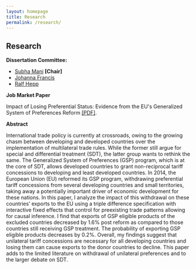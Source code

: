 ```yaml
---
layout: homepage
title: Research
permalink: /research/
---
```


## Research
**Dissertation Committee:**
- [Subha Mani](https://faculty.fordham.edu/smani/smani/Welcome.html) **[Chair]**
- [Johanna Francis](https://sites.google.com/site/johannafrancis/)
- [Ralf Hepp](https://faculty.fordham.edu/hepp/?_ga=2.168023333.563763566.1597951675-1262368961.1576098735)

**Job Market Paper**

Impact of Losing Preferential Status: Evidence from the EU's Generalized System of Preferences Reform 
[[PDF]](/assets/jmp/Pradhan_Mitali_Paper.pdf).


**Abstract**

International trade policy is currently at crossroads, owing to the growing chasm between developing and developed countries over the implementation of multilateral trade rules. While the former still argue for special and differential treatment (SDT), the latter group wants to rethink the same. The Generalized System of Preferences (GSP) program, which is at the core of SDT, allows
developed countries to grant non-reciprocal tariff concessions to developing and least developed countries. In 2014, the European Union (EU) reformed its GSP program, withdrawing preferential tariff concessions from several developing countries and small territories, taking away a potentially important driver of economic development for these nations. In this paper, I analyze the impact of this withdrawal on these countries’ exports to the EU using a triple difference specification with interactive fixed effects that control for preexisting trade patterns allowing for causal inference. I find that exports of GSP eligible products of the excluded countries decreased by 1.6% post reform as compared to those countries still receiving GSP treatment. The probability of exporting GSP eligible products decreases by 0.2%. Overall, my findings suggest that unilateral tariff concessions are necessary for all developing countries and losing them can cause exports to the donor countries to decline. This paper adds to the limited literature on withdrawal of unilateral preferences and to the larger debate on SDT.




